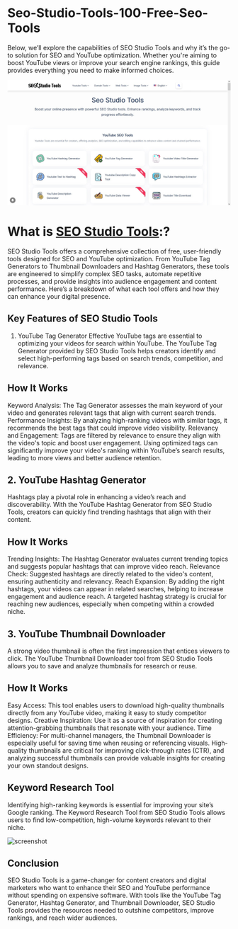 # Seo-Studio-Tools-100-Free-Seo-Tools

Below, we’ll explore the capabilities of SEO Studio Tools and why it’s the go-to solution for SEO and YouTube optimization. Whether you're aiming to boost YouTube views or improve your search engine rankings, this guide provides everything you need to make informed choices.

![seostudiotools](/seostudiotools.jpg)

# What is [SEO Studio Tools](https://seostudiotools.com):?

SEO Studio Tools offers a comprehensive collection of free, user-friendly tools designed for SEO and YouTube optimization. From YouTube Tag Generators to Thumbnail Downloaders and Hashtag Generators, these tools are engineered to simplify complex SEO tasks, automate repetitive processes, and provide insights into audience engagement and content performance. Here’s a breakdown of what each tool offers and how they can enhance your digital presence.

## Key Features of SEO Studio Tools

1. YouTube Tag Generator
Effective YouTube tags are essential to optimizing your videos for search within YouTube. The YouTube Tag Generator provided by SEO Studio Tools helps creators identify and select high-performing tags based on search trends, competition, and relevance.

## How It Works
Keyword Analysis: The Tag Generator assesses the main keyword of your video and generates relevant tags that align with current search trends.
Performance Insights: By analyzing high-ranking videos with similar tags, it recommends the best tags that could improve video visibility.
Relevancy and Engagement: Tags are filtered by relevance to ensure they align with the video's topic and boost user engagement.
Using optimized tags can significantly improve your video's ranking within YouTube’s search results, leading to more views and better audience retention.

## 2. YouTube Hashtag Generator
Hashtags play a pivotal role in enhancing a video’s reach and discoverability. With the YouTube Hashtag Generator from SEO Studio Tools, creators can quickly find trending hashtags that align with their content.

## How It Works
Trending Insights: The Hashtag Generator evaluates current trending topics and suggests popular hashtags that can improve video reach.
Relevance Check: Suggested hashtags are directly related to the video's content, ensuring authenticity and relevancy.
Reach Expansion: By adding the right hashtags, your videos can appear in related searches, helping to increase engagement and audience reach.
A targeted hashtag strategy is crucial for reaching new audiences, especially when competing within a crowded niche.

## 3. YouTube Thumbnail Downloader
A strong video thumbnail is often the first impression that entices viewers to click. The YouTube Thumbnail Downloader tool from SEO Studio Tools allows you to save and analyze thumbnails for research or reuse.

## How It Works
Easy Access: This tool enables users to download high-quality thumbnails directly from any YouTube video, making it easy to study competitor designs.
Creative Inspiration: Use it as a source of inspiration for creating attention-grabbing thumbnails that resonate with your audience.
Time Efficiency: For multi-channel managers, the Thumbnail Downloader is especially useful for saving time when reusing or referencing visuals.
High-quality thumbnails are critical for improving click-through rates (CTR), and analyzing successful thumbnails can provide valuable insights for creating your own standout designs.

## Keyword Research Tool
Identifying high-ranking keywords is essential for improving your site’s Google ranking. The Keyword Research Tool from SEO Studio Tools allows users to find low-competition, high-volume keywords relevant to their niche.

![screenshot](/seostudio.png)

## Conclusion

SEO Studio Tools is a game-changer for content creators and digital marketers who want to enhance their SEO and YouTube performance without spending on expensive software. With tools like the YouTube Tag Generator, Hashtag Generator, and Thumbnail Downloader, SEO Studio Tools provides the resources needed to outshine competitors, improve rankings, and reach wider audiences.
